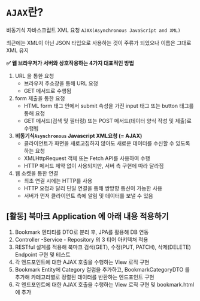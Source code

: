 # `AJAX`란?

비동기식 자바스크립트 XML 요청 `AJAX(Asynchronous JavaScript and XML)`

최근에는 XML이 아닌 JSON 타입으로 사용하는 것이 주류가 되었으나 이름은 그대로 XML 유지

<aside>

**✅ 웹 브라우저가 서버와 상호작용하는 4가지 대표적인 방법**

1. URL 을 통한 요청
    - 브라우저 주소창을 통해 URL 요청
    - GET 메서드로 수행됨
2. form 제출을 통한 요청
    - HTML form 태그 안에서 submit 속성을 가진 input 태그 또는 button 태그를 통해 요청
    - GET 메서드(검색 및 필터링) 또는 POST 메서드(데이터 양식 작성 및 제출)로 수행됨
3. **비동기식`Asynchronous` Javascript XML요청 (= AJAX)**
    - 클라이언트가 화면을 새로고침하지 않아도 새로운 데이터를 수신할 수 있도록 하는 요청
    - XMLHttpRequest 객체 또는 Fetch API를 사용하여 수행
    - HTTP 메서드 제약 없이 사용되지만, 서버 측 구현에 따라 달라짐
4. 웹 소켓을 통한 연결
    - 최초 연결 시에는 HTTP를 사용
    - HTTP 요청과 달리 딘일 연결을 통해 쌍방향 통신이 가능한  사용
    - 서버가 먼저 클라이언트 측에 알림 및 데이터를 보낼 수 있음
</aside>

## [활동] 북마크 Application 에 아래 내용 적용하기

1. Bookmark 엔티티를 DTO로 분리 후, JPA를 활용해 DB 연동
2. Controller -Service - Repository 의 3 티어 아키텍쳐 적용
3. RESTful 설계를 적용해 북마크 검색(GET), 수정(PUT, PATCH), 삭제(DELETE) Endpoint 구현 및 테스트
4. 각 엔드포인트에 대한 AJAX 호출을 수행하는 View 로직 구현
5. Bookmark Entity에 Category 컬럼을 추가하고, BookmarkCategoryDTO 를 추가해 카테고리별로 정렬된 데이터를 반환하는 엔드포인트 구현
6. 각 엔드포인트에 대한 AJAX 호출을 수행하는 View 로직 구현 및 bookmark.html 에 추가
